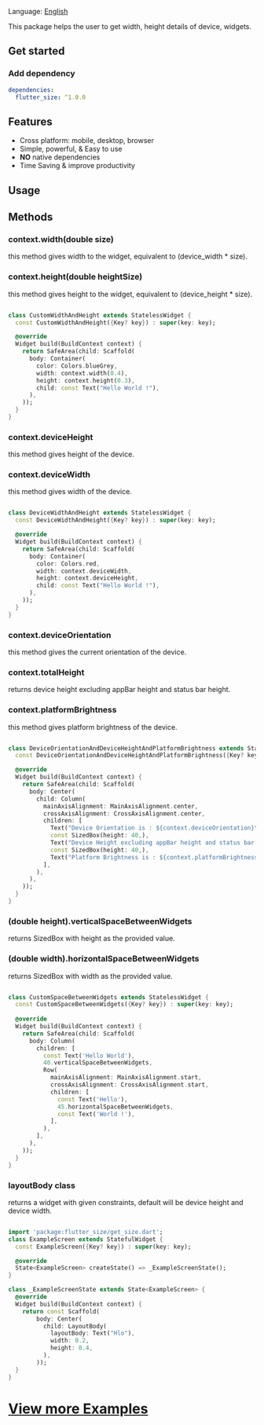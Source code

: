 Language: [English](README.md)

This package helps the user to get width, height details of device, widgets.

## Get started


### Add dependency

```yaml
dependencies:
  flutter_size: ^1.0.0
```

## Features

- Cross platform: mobile, desktop, browser
- Simple, powerful, & Easy to use
- **NO** native dependencies
- Time Saving & improve productivity

## Usage 

## Methods

### context.width(double size)

this method gives width to the widget, equivalent to (device_width * size).

### context.height(double heightSize)

this method gives height to the widget, equivalent to (device_height * size).

```dart

class CustomWidthAndHeight extends StatelessWidget {
  const CustomWidthAndHeight({Key? key}) : super(key: key);

  @override
  Widget build(BuildContext context) {
    return SafeArea(child: Scaffold(
      body: Container(
        color: Colors.blueGrey,
        width: context.width(0.4),
        height: context.height(0.3),
        child: const Text("Hello World !"),
      ),
    ));
  }
}

```

### context.deviceHeight

this method gives height of the device.

### context.deviceWidth

this method gives width of the device.

```dart

class DeviceWidthAndHeight extends StatelessWidget {
  const DeviceWidthAndHeight({Key? key}) : super(key: key);

  @override
  Widget build(BuildContext context) {
    return SafeArea(child: Scaffold(
      body: Container(
        color: Colors.red,
        width: context.deviceWidth,
        height: context.deviceHeight,
        child: const Text("Hello World !"),
      ),
    ));
  }
}

```

### context.deviceOrientation 

this method gives the current orientation of the device.

### context.totalHeight

returns device height excluding appBar height and status bar height.

### context.platformBrightness

this method gives platform brightness of the device.


```dart

class DeviceOrientationAndDeviceHeightAndPlatformBrightness extends StatelessWidget {
  const DeviceOrientationAndDeviceHeightAndPlatformBrightness({Key? key}) : super(key: key);

  @override
  Widget build(BuildContext context) {
    return SafeArea(child: Scaffold(
      body: Center(
        child: Column(
          mainAxisAlignment: MainAxisAlignment.center,
          crossAxisAlignment: CrossAxisAlignment.center,
          children: [
            Text("Device Orientation is : ${context.deviceOrientation}"),
            const SizedBox(height: 40,),
            Text("Device Height excluding appBar height and status bar height is : ${context.totalHeight}"),
            const SizedBox(height: 40,),
            Text("Platform Brightness is : ${context.platformBrightness}"),
          ],
        ),
      ),
    ));
  }
}


```


### (double height).verticalSpaceBetweenWidgets

returns SizedBox with height as the provided value.

### (double width).horizontalSpaceBetweenWidgets

returns SizedBox with width as the provided value.

```dart

class CustomSpaceBetweenWidgets extends StatelessWidget {
  const CustomSpaceBetweenWidgets({Key? key}) : super(key: key);
  
  @override
  Widget build(BuildContext context) {
    return SafeArea(child: Scaffold(
      body: Column(
        children: [
          const Text('Hello World'),
          40.verticalSpaceBetweenWidgets,
          Row(
            mainAxisAlignment: MainAxisAlignment.start,
            crossAxisAlignment: CrossAxisAlignment.start,
            children: [
              const Text('Hello'),
              45.horizontalSpaceBetweenWidgets,
              const Text('World !'),
            ],
          ),
        ],
      ),
    ));
  }
}

```



### layoutBody class

returns a widget with given constraints, default will be device height and device width.

```dart

import 'package:flutter_size/get_size.dart';
class ExampleScreen extends StatefulWidget {
  const ExampleScreen({Key? key}) : super(key: key);

  @override
  State<ExampleScreen> createState() => _ExampleScreenState();
}

class _ExampleScreenState extends State<ExampleScreen> {
  @override
  Widget build(BuildContext context) {
    return const Scaffold(
        body: Center(
          child: LayoutBody(
            layoutBody: Text("Hlo"),
            width: 0.2,
            height: 0.4,
          ),
        ));
  }
}

```

# [View more Examples](https://github.com/Abhay987/flutter_size/tree/master/example)
